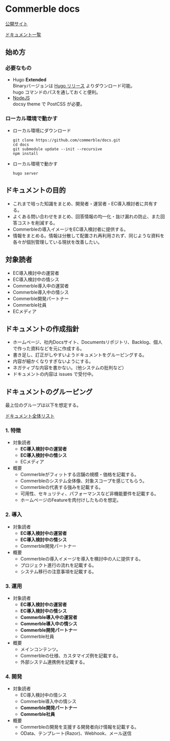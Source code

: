 # Commerble docs
[公開サイト](https://www.commerble.com/docs)

[ドキュメント一覧](./list.md)

## 始め方

### 必要なもの
 - Hugo **Extended**  
  Binaryバージョンは [Hugo リリース](https://github.com/gohugoio/hugo/releases) よりダウンロード可能。  
  hugo コマンドのパスを通しておくと便利。
 - [NodeJS](https://nodejs.org/en)  
  docsy theme で PostCSS が必要。 

### ローカル環境で動かす
- ローカル環境にダウンロード
  ```
  git clone https://github.com/commerble/docs.git
  cd docs
  git submodule update --init --recursive
  npm install
  ```
- ローカル環境で動かす
  ```
  hugo server
  ```

## ドキュメントの目的
- これまで培った知識をまとめ、開発者・運営者・EC導入検討者に共有する。
- よくある問い合わせをまとめ、回答情報の均一化・抜け漏れの防止、また回答コストを削減する。
- Commerbleの導入イメージをEC導入検討者に提供する。
- 情報をまとめる。情報は分散して配置され再利用されず、同じような資料を各々が個別管理している現状を改善したい。

## 対象読者
- EC導入検討中の運営者
- EC導入検討中の情シス
- Commerble導入中の運営者
- Commerble導入中の情シス
- Commerble開発パートナー
- Commerble社員
- ECメディア

## ドキュメントの作成指針
- ホームページ、社内Docsサイト、Documentsリポジトリ、Backlog、個人で作った資料などを元に作成する。
- 書き足し、訂正がしやすいようドキュメントをグルーピングする。
- 内容が細かくなりすぎないようにする。
- ネガティブな内容を書かない。（他システムの批判など）
- ドキュメントの内容は issues で受付中。

## ドキュメントのグルーピング
最上位のグループは以下を想定する。

[ドキュメント全体リスト](./list.md)

### 1. 特徴
- 対象読者
  - **EC導入検討中の運営者**
  - **EC導入検討中の情シス**
  - ECメディア
- 概要
  - Commerbleがフィットする店舗の規模・価格を記載する。
  - Commerbleのシステム全体像、対象スコープを感じてもらう。
  - Commerbleの代表する強みを記載する。
  - 可用性、セキュリティ、パフォーマンスなど非機能要件を記載する。
  - ホームページのFeatureを肉付けしたものを想定。

### 2. 導入
- 対象読者
  - **EC導入検討中の運営者**
  - **EC導入検討中の情シス**
  - Commerble開発パートナー
- 概要
  - Commerbleの導入イメージを導入を検討中の人に提供する。
  - プロジェクト進行の流れを記載する。
  - システム移行の注意事項を記載する。

### 3. 運用
- 対象読者
  - **EC導入検討中の運営者**
  - **EC導入検討中の情シス**
  - **Commerble導入中の運営者**
  - **Commerble導入中の情シス**
  - **Commerble開発パートナー**
  - Commerble社員
- 概要
  - メインコンテンツ。
  - Commerbleの仕様、カスタマイズ例を記載する。
  - 外部システム連携例を記載する。

### 4. 開発
- 対象読者
  - EC導入検討中の情シス
  - Commerble導入中の情シス
  - **Commerble開発パートナー**
  - **Commerble社員**
- 概要
  - Commerbleの開発を支援する開発者向け情報を記載する。
  - OData、テンプレート(Razor)、Webhook、メール送信


